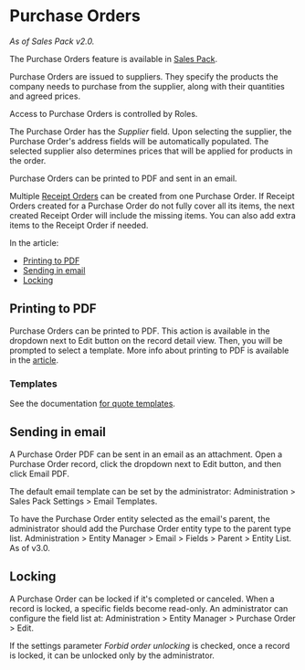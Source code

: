 # Purchase Orders

*As of Sales Pack v2.0.*

The Purchase Orders feature is available in [Sales Pack](https://www.espocrm.com/extensions/sales-pack/).

Purchase Orders are issued to suppliers. They specify the products the company needs to purchase from the supplier, along with their quantities and agreed prices.

Access to Purchase Orders is controlled by Roles.

The Purchase Order has the *Supplier* field. Upon selecting the supplier, the Purchase Order's address fields will be automatically populated. The selected supplier also determines prices that will be applied for products in the order.

Purchase Orders can be printed to PDF and sent in an email.

Multiple [Receipt Orders](receipt-orders.md) can be created from one Purchase Order. If Receipt Orders created for a Purchase Order do not fully cover all its items, the next created Receipt Order will include the missing items. You can also add extra items to the Receipt Order if needed.

In the article:

* [Printing to PDF](#printing-to-pdf)
* [Sending in email](#sending-in-email)
* [Locking](#locking)

## Printing to PDF

Purchase Orders can be printed to PDF. This action is available in the dropdown next to Edit button on the record detail view. Then, you will be prompted to select a template. More info about printing to PDF is available in the [article](../../user-guide/printing-to-pdf.md).

### Templates

See the documentation [for quote templates](../../user-guide/quotes.md#templates).

## Sending in email

A Purchase Order PDF can be sent in an email as an attachment. Open a Purchase Order record, click the dropdown next to Edit button, and then click Email PDF.

The default email template can be set by the administrator: Administration > Sales Pack Settings > Email Templates.

To have the Purchase Order entity selected as the email's parent, the administrator should add the Purchase Order entity type to the parent type list. Administration > Entity Manager > Email > Fields > Parent > Entity List. As of v3.0.

## Locking

A Purchase Order can be locked if it's completed or canceled. When a record is locked, a specific fields become read-only. An administrator can configure the field list at: Administration > Entity Manager > Purchase Order > Edit.

If the settings parameter *Forbid order unlocking* is checked, once a record is locked, it can be unlocked only by the administrator.
